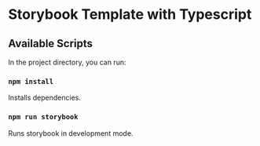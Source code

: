 # Storybook Template with Typescript

## Available Scripts

In the project directory, you can run:

### `npm install`

Installs dependencies.

### `npm run storybook`

Runs storybook in development mode.
